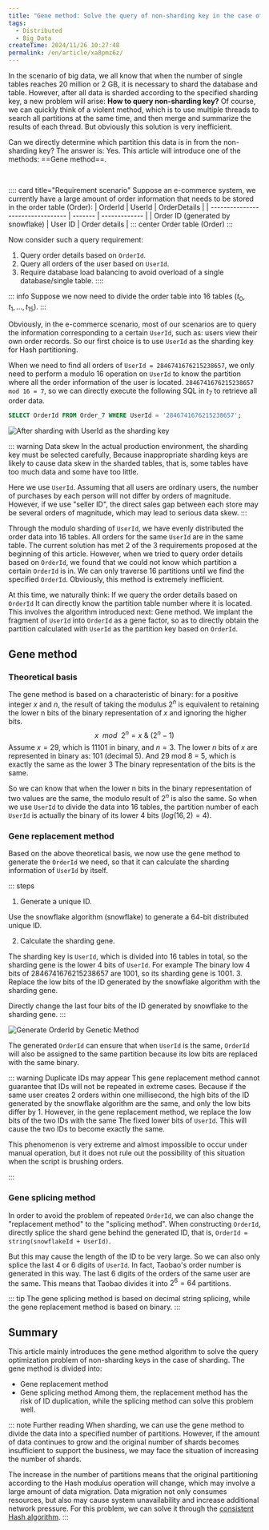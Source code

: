```yaml
---
title: "Gene method: Solve the query of non-sharding key in the case of sharding"
tags:
  - Distributed
  - Big Data
createTime: 2024/11/26 10:27:48
permalink: /en/article/xa8pmz6z/
---
```

In the scenario of big data, we all know that when the number of single tables reaches 20 million or 2 GB, it is necessary to shard the database and table. However, after all data is sharded according to the specified sharding key, a new problem will arise: **How ​​to query non-sharding key?** Of course, we can quickly think of a violent method, which is to use multiple threads to search all partitions at the same time, and then merge and summarize the results of each thread. But obviously this solution is very inefficient.

Can we directly determine which partition this data is in from the non-sharding key? The answer is: Yes. This article will introduce one of the methods: ==Gene method==.
<!-- more -->
<br/>

:::: card title="Requirement scenario"
Suppose an e-commerce system, we currently have a large amount of order information that needs to be stored in the order table (Order):
| OrderId                           | UserId  | OrderDetails  |
| --------------------------------- | ------- | ------------- |
| Order ID (generated by snowflake) | User ID | Order details |
::: center
Order table (Order)
:::

Now consider such a query requirement:
1. Query order details based on `OrderId`.
2. Query all orders of the user based on `UserId`.
3. Require database load balancing to avoid overload of a single database/single table.
::::

::: info Suppose we now need to divide the order table into 16 tables ($t_0, t_1, \dots, t_{15}$).
:::

Obviously, in the e-commerce scenario, most of our scenarios are to query the information corresponding to a certain `UserId`, such as: users view their own order records. So our first choice is to use `UserId` as the sharding key for Hash partitioning.

When we need to find all orders of `UserId = 2846741676215238657`, we only need to perform a modulo 16 operation on `UserId` to know the partition where all the order information of the user is located. `2846741676215238657 mod 16 = 7`, so we can directly execute the following SQL in $t_7$ to retrieve all order data.
``` sql
SELECT OrderId FROM Order_7 WHERE UserId = '2846741676215238657';
```

![After sharding with UserId as the sharding key](/illustration/en/order-split-table.png)

::: warning Data skew
In the actual production environment, the sharding key must be selected carefully, Because inappropriate sharding keys are likely to cause data skew in the sharded tables, that is, some tables have too much data and some have too little.

Here we use `UserId`. Assuming that all users are ordinary users, the number of purchases by each person will not differ by orders of magnitude. However, if we use "seller ID", the direct sales gap between each store may be several orders of magnitude, which may lead to serious data skew.
:::

Through the modulo sharding of `UserId`, we have evenly distributed the order data into 16 tables. All orders for the same `UserId` are in the same table. The current solution has met 2 of the 3 requirements proposed at the beginning of this article. However, when we tried to query order details based on `OrderId`, we found that we could not know which partition a certain `OrderId` is in. We can only traverse 16 partitions until we find the specified `OrderId`. Obviously, this method is extremely inefficient.

At this time, we naturally think: If we query the order details based on `OrderId` It can directly know the partition table number where it is located. This involves the algorithm introduced next: Gene method. We implant the fragment of `UserId` into `OrderId` as a gene factor, so as to directly obtain the partition calculated with `UserId` as the partition key based on `OrderId`.

## Gene method
### Theoretical basis
The gene method is based on a characteristic of binary: for a positive integer $x$ and $n$, the result of taking the modulus $2^n$ is equivalent to retaining the lower n bits of the binary representation of $x$ and ignoring the higher bits.
$$
x \ \ mod \ \ 2^n = x \ \& \ (2^n - 1)
$$
Assume $x = 29$, which is 11101 in binary, and $n = 3$. The lower $n$ bits of $x$ are represented in binary as: 101 (decimal 5). And 29 mod 8 = 5, which is exactly the same as the lower 3 The binary representation of the bits is the same.

So we can know that when the lower n bits in the binary representation of two values ​​are the same, the modulo result of $2^n$ is also the same. So when we use `UserId` to divide the data into 16 tables, the partition number of each `UserId` is actually the binary of its lower 4 bits ($log(16,2) = 4$).

### Gene replacement method
Based on the above theoretical basis, we now use the gene method to generate the `OrderId` we need, so that it can calculate the sharding information of `UserId` by itself.

::: steps
1. Generate a unique ID.

Use the snowflake algorithm (snowflake) to generate a 64-bit distributed unique ID.

2. Calculate the sharding gene.

The sharding key is `UserId`, which is divided into 16 tables in total, so the sharding gene is the lower 4 bits of `UserId`. For example The binary low 4 bits of 2846741676215238657 are 1001, so its sharding gene is 1001.
3. Replace the low bits of the ID generated by the snowflake algorithm with the sharding gene.

Directly change the last four bits of the ID generated by snowflake to the sharding gene.
:::

![Generate OrderId by Genetic Method](/illustration/en/gene-algorithm-id-genertion.png)

The generated `OrderId` can ensure that when `UserId` is the same, `OrderId` will also be assigned to the same partition because its low bits are replaced with the same binary.

::: warning Duplicate IDs may appear
This gene replacement method cannot guarantee that IDs will not be repeated in extreme cases. Because if the same user creates 2 orders within one millisecond, the high bits of the ID generated by the snowflake algorithm are the same, and only the low bits differ by 1. However, in the gene replacement method, we replace the low bits of the two IDs with the same The fixed lower bits of `UserId`. This will cause the two IDs to become exactly the same.

This phenomenon is very extreme and almost impossible to occur under manual operation, but it does not rule out the possibility of this situation when the script is brushing orders.

:::

### Gene splicing method
In order to avoid the problem of repeated `OrderId`, we can also change the "replacement method" to the "splicing method". When constructing `OrderId`, directly splice the shard gene behind the generated ID, that is, `OrderId = string(snowflakeId + UserId)`.

But this may cause the length of the ID to be very large. So we can also only splice the last 4 or 6 digits of `UserId`. In fact, Taobao's order number is generated in this way. The last 6 digits of the orders of the same user are the same. This means that Taobao divides it into $2^6 = 64$ partitions.

::: tip The gene splicing method is based on decimal string splicing, while the gene replacement method is based on binary.
:::

## Summary
This article mainly introduces the gene method algorithm to solve the query optimization problem of non-sharding keys in the case of sharding. The gene method is divided into:
- Gene replacement method
- Gene splicing method
Among them, the replacement method has the risk of ID duplication, while the splicing method can solve this problem well.

::: note Further reading
When sharding, we can use the gene method to divide the data into a specified number of partitions. However, if the amount of data continues to grow and the original number of shards becomes insufficient to support the business, we may face the situation of increasing the number of shards.

The increase in the number of partitions means that the original partitioning according to the Hash modulus operation will change, which may involve a large amount of data migration. Data migration not only consumes resources, but also may cause system unavailability and increase additional network pressure. For this problem, we can solve it through the [consistent Hash algorithm](/article/vpa4ql0t/).
:::
